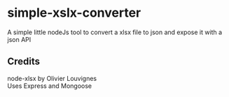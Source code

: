 # simple-xslx-converter
A simple little nodeJs tool to convert a xlsx file to json and expose it with a json API

## Credits
node-xlsx by Olivier Louvignes<br />
Uses Express and Mongoose
